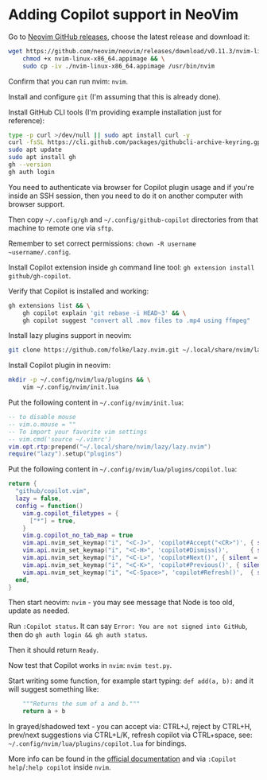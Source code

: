 # Adding Copilot support in NeoVim

Go to [Neovim GitHub releases](https://github.com/neovim/neovim/releases), choose the latest release and download it:

```bash
wget https://github.com/neovim/neovim/releases/download/v0.11.3/nvim-linux-x86_64.appimage && \
    chmod +x nvim-linux-x86_64.appimage && \
    sudo cp -iv ./nvim-linux-x86_64.appimage /usr/bin/nvim
```

Confirm that you can run nvim: `nvim`.

Install and configure `git` (I'm assuming that this is already done).

Install GitHub CLI tools (I'm providing example installation just for reference):

```bash
type -p curl >/dev/null || sudo apt install curl -y
curl -fsSL https://cli.github.com/packages/githubcli-archive-keyring.gpg | sudo dd of=/usr/share/keyrings/githubcli-archive-keyring.gpg
sudo apt update
sudo apt install gh
gh --version
gh auth login
```

You need to authenticate via browser for Copilot plugin usage and if you're inside an SSH session,
then you need to do it on another computer with browser support.

Then copy `~/.config/gh` and `~/.config/github-copilot` directories from that machine to remote one via `sftp`.

Remember to set correct permissions: `chown -R username ~username/.config`.

Install Copilot extension inside `gh` command line tool: `` gh extension install github/gh-copilot ``.

Verify that Copilot is installed and working:

```bash
gh extensions list && \
    gh copilot explain 'git rebase -i HEAD~3' && \
    gh copilot suggest "convert all .mov files to .mp4 using ffmpeg"
```

Install lazy plugins support in neovim:

```bash
git clone https://github.com/folke/lazy.nvim.git ~/.local/share/nvim/lazy/lazy.nvim
```

Install Copilot plugin in neovim:

```bash
mkdir -p ~/.config/nvim/lua/plugins && \
    vim ~/.config/nvim/init.lua
```

Put the following content in `~/.config/nvim/init.lua`:

```lua
-- to disable mouse
-- vim.o.mouse = ""
-- To import your favorite vim settings
-- vim.cmd('source ~/.vimrc')
vim.opt.rtp:prepend("~/.local/share/nvim/lazy/lazy.nvim")
require("lazy").setup("plugins")
```

Put the following content in `~/.config/nvim/lua/plugins/copilot.lua`:

```lua
return {
  "github/copilot.vim",
  lazy = false,
  config = function()
    vim.g.copilot_filetypes = {
      ["*"] = true,
    }
    vim.g.copilot_no_tab_map = true
    vim.api.nvim_set_keymap("i", "<C-J>", 'copilot#Accept("<CR>")', { silent = true, expr = true })
    vim.api.nvim_set_keymap("i", "<C-H>", 'copilot#Dismiss()',      { silent = true, expr = true })
    vim.api.nvim_set_keymap("i", "<C-L>", 'copilot#Next()', { silent = true, expr = true })
    vim.api.nvim_set_keymap("i", "<C-K>", 'copilot#Previous()', { silent = true, expr = true })
    vim.api.nvim_set_keymap("i", "<C-Space>", 'copilot#Refresh()',  { silent = true, expr = true })
  end,
}
```

Then start neovim: `nvim` - you may see message that Node is too old, update as needed.

Run `:Copilot status`. It can say `Error: You are not signed into GitHub`, then do `gh auth login && gh auth status`.

Then it should return `Ready`.

Now test that Copilot works in `nvim`: `` nvim test.py ``.

Start writing some function, for example start typing: `def add(a, b):` and it will suggest something like:

```python
    """Returns the sum of a and b."""
    return a + b
```

In grayed/shadowed text - you can accept via: CTRL+J, reject by CTRL+H, prev/next suggestions via CTRL+L/K,
refresh copilot via CTRL+space, see: `~/.config/nvim/lua/plugins/copilot.lua` for bindings.

More info can be found in the [official documentation](https://github.com/github/copilot.vim)
and via `:Copilot help`/`:help copilot` inside `nvim`.
